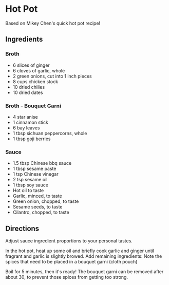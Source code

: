 # Hot Pot
Based on Mikey Chen's quick hot pot recipe!

## Ingredients
### Broth
- 6 slices of ginger
- 6 cloves of garlic, whole
- 2 green onions, cut into 1 inch pieces
- 8 cups chicken stock
- 10 dried chilies
- 10 dried dates
### Broth - Bouquet Garni
- 4 star anise
- 1 cinnamon stick
- 6 bay leaves
- 1 tbsp sichuan peppercorns, whole
- 1 tbsp goji berries
### Sauce
- 1.5 tbsp Chinese bbq sauce
- 1 tbsp sesame paste
- 1 tsp Chinese vinegar
- 2 tsp sesame oil
- 1 tbsp soy sauce
- Hot oil to taste
- Garlic, minced, to taste
- Green onion, chopped, to taste
- Sesame seeds, to taste
- Cilantro, chopped, to taste

## Directions
Adjust sauce ingredient proportions to your personal tastes.

In the hot pot, heat up some oil and briefly cook garlic and ginger until fragrant and garlic is slightly browed. Add remaining ingredients: Note the spices that need to be placed in a bouquet garni (cloth pouch)

Boil for 5 minutes, then it's ready! The bouquet garni can be removed after about 30, to prevent those spices from getting too strong.




